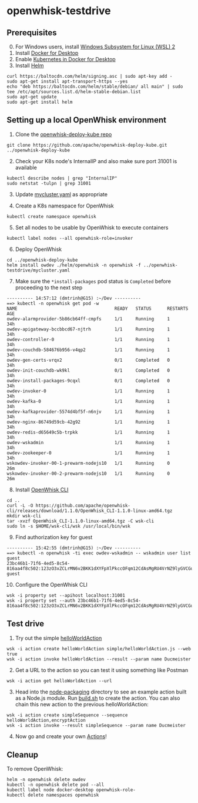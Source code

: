 # openwhisk-testdrive

## Prerequisites
0. For Windows users, install [Windows Subsystem for Linux (WSL) 2](https://docs.microsoft.com/en-us/windows/wsl/install-win10)
1. Install [Docker for Desktop](https://www.docker.com/products/docker-desktop)
2. Enable [Kubernetes in Docker for Desktop](https://docs.docker.com/desktop/kubernetes/)
3. Install [Helm](https://helm.sh/docs/intro/install/)

```
curl https://baltocdn.com/helm/signing.asc | sudo apt-key add -
sudo apt-get install apt-transport-https --yes
echo "deb https://baltocdn.com/helm/stable/debian/ all main" | sudo tee /etc/apt/sources.list.d/helm-stable-debian.list
sudo apt-get update
sudo apt-get install helm
```

## Setting up a local OpenWhisk environment
1. Clone the [openwhisk-deploy-kube repo](https://github.com/apache/openwhisk-deploy-kube)

```
git clone https://github.com/apache/openwhisk-deploy-kube.git ../openwhisk-deploy-kube
```

2. Check your K8s node's InternalIP and also make sure port 31001 is available
```
kubectl describe nodes | grep "InternalIP"
sudo netstat -tulpn | grep 31001
```

3. Update [mycluster.yaml](mycluster.yaml) as appropriate 

4. Create a K8s namespace for OpenWhisk
```
kubectl create namespace openwhisk 
```

5. Set all nodes to be usable by OpenWhisk to execute containers
```
kubectl label nodes --all openwhisk-role=invoker
```

6. Deploy OpenWhisk
```
cd ../openwhisk-deploy-kube
helm install owdev ./helm/openwhisk -n openwhisk -f ../openwhisk-testdrive/mycluster.yaml
```

7. Make sure the `*install-packages` pod status is `Completed` before proceeding to the next step
```
---------- 14:57:12 (dmtrinh@G15) :~/Dev ---------- 
==> kubectl -n openwhisk get pod -w
NAME                                     READY   STATUS      RESTARTS   AGE
owdev-alarmprovider-5b86cb64ff-cmpfs     1/1     Running     1          34h
owdev-apigateway-bccbbcd67-njtrh         1/1     Running     1          34h
owdev-controller-0                       1/1     Running     1          34h
owdev-couchdb-584676b956-v4qp2           1/1     Running     1          34h
owdev-gen-certs-vrqx2                    0/1     Completed   0          34h
owdev-init-couchdb-wk9kl                 0/1     Completed   0          34h
owdev-install-packages-9cqxl             0/1     Completed   0          34h
owdev-invoker-0                          1/1     Running     1          34h
owdev-kafka-0                            1/1     Running     1          34h
owdev-kafkaprovider-5574d4bf5f-n6njv     1/1     Running     1          34h
owdev-nginx-86749d59cb-42g92             1/1     Running     1          34h
owdev-redis-d65649c5b-trpkk              1/1     Running     1          34h
owdev-wskadmin                           1/1     Running     1          34h
owdev-zookeeper-0                        1/1     Running     1          34h
wskowdev-invoker-00-1-prewarm-nodejs10   1/1     Running     0          26m
wskowdev-invoker-00-2-prewarm-nodejs10   1/1     Running     0          26m
```

8. Install [OpenWhisk CLI](https://github.com/apache/openwhisk-cli)
```
cd ..
curl -L -O https://github.com/apache/openwhisk-cli/releases/download/1.1.0/OpenWhisk_CLI-1.1.0-linux-amd64.tgz
mkdir wsk-cli
tar -xvzf OpenWhisk_CLI-1.1.0-linux-amd64.tgz -C wsk-cli
sudo ln -s $HOME/wsk-cli/wsk /usr/local/bin/wsk
```

9. Find authorization key for guest
```
---------- 15:42:55 (dmtrinh@G15) :~/Dev ---------- 
==> kubectl -n openwhisk -ti exec owdev-wskadmin -- wskadmin user list guest
23bc46b1-71f6-4ed5-8c54-816aa4f8c502:123zO3xZCLrMN6v2BKK1dXYFpXlPkccOFqm12CdAsMgRU4VrNZ9lyGVCGuMDGIwP   guest
```

10. Configure the OpenWhisk CLI
```
wsk -i property set --apihost localhost:31001
wsk -i property set --auth 23bc46b1-71f6-4ed5-8c54-816aa4f8c502:123zO3xZCLrMN6v2BKK1dXYFpXlPkccOFqm12CdAsMgRU4VrNZ9lyGVCGuMDGIwP
```

## Test drive
1. Try out the simple [helloWorldAction](simple/helloWorldAction.js)
```
wsk -i action create helloWorldAction simple/helloWorldAction.js --web true
wsk -i action invoke helloWorldAction --result --param name Ducmeister
```

2. Get a URL to the action so you can test it using something like Postman
```
wsk -i action get helloWorldAction --url
```

3. Head into the [node-packaging](node-packaging) directory to see an example action built as a Node.js module.  Run [build.sh](node-packaging/build.sh) to create the action.  You can also chain this new action to the previous helloWorldAction:
```
wsk -i action create simpleSequence --sequence helloWorldAction,encryptAction
wsk -i action invoke --result simpleSequence --param name Ducmeister
```

4. Now go and create your own [Actions](https://openwhisk.apache.org/documentation.html)!

## Cleanup
To remove OpenWhisk:
```
helm -n openwhisk delete owdev
kubectl -n openwhisk delete pod --all
kubectl label node docker-desktop openwhisk-role-
kubectl delete namespaces openwhisk
